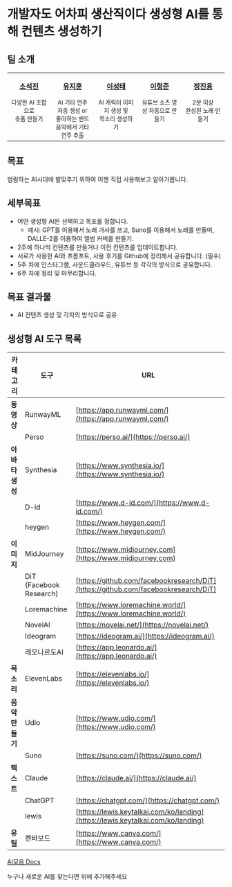 # 개발자도 어차피 생산직이다 생성형 AI를 통해 컨텐츠 생성하기

## 팀 소개

<table width="100%" align="center">
  <tr>
    <td align="center" valign="top" width="20%"><a href="https://github.com/seokzin"><img src="https://avatars.githubusercontent.com/u/43740455?v=4" alt=""/><br /><p><b>소석진</b></p></a><small>다양한 AI 조합으로<br /> 숏폼 만들기</small></td>
    <td align="center" valign="top" width="20%"><a href="https://github.com/YOUJI2"><img src="https://avatars.githubusercontent.com/u/43923432?v=4" alt=""/><br /><p><b>유지훈</b></p></a><small>AI 기타 연주 자동 생성 or 좋아하는 밴드 음악에서 기타연주 추출</small></td>
    <td align="center" valign="top" width="20%"><a href="https://github.com/stae1102"><img src="https://avatars.githubusercontent.com/u/83271772?v=4" alt=""/><br /><p><b>이성태</b></p></a><small>AI 캐릭터 이미지 생성 및<br />목소리 생성하기</small></td>
    <td align="center" valign="top" width="20%"><a href="https://github.com/leeceo97"><img src="https://avatars.githubusercontent.com/u/63772619?v=4" alt=""/><br /><p><b>이형준</b></p></a><small>유튜브 쇼츠 영상 자동으로 만들기</small></td>
    <td align="center" valign="top" width="20%"><a href="https://github.com/JeongJinyong"><img src="https://avatars.githubusercontent.com/u/23720035?v=4" alt=""/><br /><p><b>정진용</b></p></a><small>2분 이상<br/>완성된 노래 만들기</small></td>
  </tr>
</table>

## 목표

범람하는 AI시대에 발맞추기 위하여 이젠 직접 사용해보고 알아가봅니다.

## 세부목표

- 어떤 생성형 AI든 선택하고 목표를 정합니다.
  - 예시: GPT를 이용해서 노래 가사를 쓰고, Suno를 이용해서 노래를 만들며, DALLE-2를 이용하여 앨범 커버를 만들기.
- 2주에 하나씩 컨텐츠를 만들거나 이전 컨텐츠를 업데이트합니다.
- 서로가 사용한 AI와 프롬프트, 사용 후기를 Github에 정리해서 공유합니다. (필수)
- 5주 차에 인스타그램, 사운드클라우드, 유튜브 등 각각의 방식으로 공유합니다.
- 6주 차에 정리 및 마무리합니다.

## 목표 결과물
- AI 컨텐츠 생성 및 각자의 방식으로 공유

## 생성형 AI 도구 목록

| 카테고리 | 도구 | URL |
| --- | --- | --- |
| **동영상** | RunwayML | [https://app.runwayml.com/](https://app.runwayml.com/) |
|  | Perso | [https://perso.ai/](https://perso.ai/) |
| **아바타 생성** | Synthesia | [https://www.synthesia.io/](https://www.synthesia.io/) |
|  | D-id | [https://www.d-id.com/](https://www.d-id.com/) |
|  | heygen | [https://www.heygen.com/](https://www.heygen.com/) |
| **이미지** | MidJourney | [https://www.midjourney.com](https://www.midjourney.com) |
|  | DiT (Facebook Research) | [https://github.com/facebookresearch/DiT](https://github.com/facebookresearch/DiT) |
|  | Loremachine | [https://www.loremachine.world/](https://www.loremachine.world/) |
|  | NovelAI | [https://novelai.net/](https://novelai.net/) |
|  | Ideogram | [https://ideogram.ai/](https://ideogram.ai/) |
|  | 레오나르도AI | [https://app.leonardo.ai/](https://app.leonardo.ai/) |
| **목소리** | ElevenLabs | [https://elevenlabs.io/](https://elevenlabs.io/) |
| **음악 만들기** | Udio | [https://www.udio.com/](https://www.udio.com/) |
|  | Suno | [https://suno.com/](https://suno.com/) |
| **텍스트** | Claude | [https://claude.ai/](https://claude.ai/) |
|  | ChatGPT | [https://chatgpt.com/](https://chatgpt.com/) |
|  | lewis | [https://lewis.keytalkai.com/ko/landing](https://lewis.keytalkai.com/ko/landing) |
| **유틸** | 켄바보드 | [https://www.canva.com/](https://www.canva.com/) |

[AI모음 Docs](https://docs.google.com/spreadsheets/d/172qyL4ZjAV4Vtl1Ai1n203_CMvFtfJ5lM5WvfX_LOvA/edit?fbclid=IwZXh0bgNhZW0CMTAAAR0KpEwy5l6ijFJNl-naKEQplDJHvrikwDKTJ6bXQNSwDmrc5vTnzeCBrTI_aem_AX4GCvAk-9CJR03ImQD4UAtkPraB9Z-We4gQFO10ayjcNuu_mbcAvgp_vgfC0FMppg5BX5M9lUcxSIu9fBH2lcDr#gid=0)

누구나 새로운 AI를 찾는다면 위에 추가해주세요

